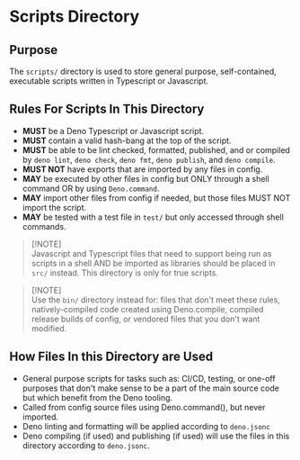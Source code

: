 # **Scripts Directory**

## **Purpose**

The `scripts/` directory is used to store general purpose, self-contained, executable scripts written in Typescript or Javascript.

## **Rules For Scripts In This Directory**

- **MUST** be a Deno Typescript or Javascript script.
- **MUST** contain a valid hash-bang at the top of the script.
- **MUST** be able to be lint checked, formatted, published, and or compiled by `deno lint`, `deno check`, `deno fmt`, `deno publish`, and `deno compile`.
- **MUST NOT** have exports that are imported by any files in config.
- **MAY** be executed by other files in config but ONLY through a shell command OR by using `Deno.command`.
- **MAY** import other files from config if needed, but those files MUST NOT import the script.
- **MAY** be tested with a test file in `test/` but only accessed through shell commands.

> [!NOTE]\
> Javascript and Typescript files that need to support being run as scripts in a shell AND be imported as libraries should be placed in `src/` instead. This directory is only for true scripts.

> [!NOTE]\
> Use the `bin/` directory instead for: files that don't meet these rules, natively-compiled code created using Deno.compile, compiled release builds of config, or vendored files that you don't want modified.

## **How Files In this Directory are Used**

- General purpose scripts for tasks such as: CI/CD, testing, or one-off purposes that don't make sense to be a part of the main source code but which benefit from the Deno tooling.
- Called from config source files using Deno.command(), but never imported.
- Deno linting and formatting will be applied according to `deno.jsonc`
- Deno compiling (if used) and publishing (if used) will use the files in this directory according to `deno.jsonc`.
